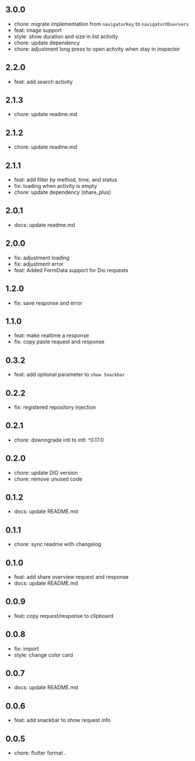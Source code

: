 ## 3.0.0

* chore: migrate implementation from `navigatorKey` to `navigatorObservers` 
* feat: image support
* style: show duration and size in list activity
* chore: update dependency
* chore: adjustment long press to open activity when stay in inspector

## 2.2.0

* feat: add search activity

## 2.1.3

* chore: update readme.md

## 2.1.2

* chore: update readme.md

## 2.1.1

* feat: add filter by method, time, and status
* fix: loading when activity is empty 
* chore: update dependency (share_plus)

## 2.0.1

* docs: update readme.md

## 2.0.0

* fix: adjustment loading
* fix: adjustment error
* feat: Added FormData support for Dio requests

## 1.2.0

* fix: save response and error

## 1.1.0

* feat: make realtime a response
* fix: copy paste request and response

## 0.3.2

* feat: add optional parameter to `show Snackbar`

## 0.2.2

* fix: registered repository injection

## 0.2.1

* chore: downngrade intl to intl: ^0.17.0

## 0.2.0

* chore: update DIO version
* chore: remove unused code

## 0.1.2

* docs: update README.md

## 0.1.1

* chore: sync readme with changelog

## 0.1.0

* feat: add share overview request and response
* docs: update README.md

## 0.0.9

* feat: copy request/response to clipboard

## 0.0.8

* fix: import
* style: change color card

## 0.0.7

* docs: update README.md

## 0.0.6

* feat: add snackbar to show request info

## 0.0.5

* chore: flutter format . 

